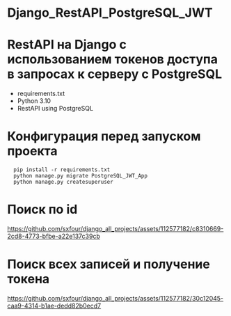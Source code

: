 # Django_RestAPI_PostgreSQL_JWT

# RestAPI на Django с использованием токенов доступа в запросах к серверу c PostgreSQL
- requirements.txt
- Python 3.10
- RestAPI using PostgreSQL
  
# Конфигурация перед запуском проекта
      pip install -r requirements.txt
      python manage.py migrate PostgreSQL_JWT_App
      python manage.py createsuperuser
# Поиск по id

https://github.com/sxfour/django_all_projects/assets/112577182/c8310669-2cd8-4773-bfbe-a22e137c39cb

# Поиск всех записей и получение токена

https://github.com/sxfour/django_all_projects/assets/112577182/30c12045-caa9-4314-b1ae-dedd82b0ecd7
